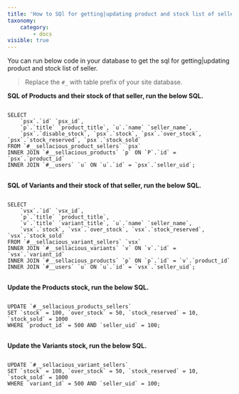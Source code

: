 ```yaml
---
title: 'How to SQl for getting|updating product and stock list of seller'
taxonomy:
    category:
        - docs
visible: true
---
```


You can run below code in your database to get the sql for getting|updating product and stock list of seller.<br>

> Replace the `#_` with table prefix of your site database. 

**SQL of Products and their stock of that seller, run the below SQL.**

<pre>
<code>
SELECT 
	`psx`.`id` `psx_id`,
    `p`.`title` `product_title`, `u`.`name` `seller_name`,
	`psx`.`disable_stock`, `psx`.`stock`, `psx`.`over_stock`, `psx`.`stock_reserved`, `psx`.`stock_sold` 
FROM `#__sellacious_product_sellers` `psx` 
INNER JOIN `#__sellacious_products` `p` ON `P`.`id` = `psx`.`product_id`
INNER JOIN `#__users` `u` ON `u`.`id` = `psx`.`seller_uid`;
</code>
</pre>

**SQL of Variants and their stock of that seller, run the below SQL.**

<pre>
<code>
SELECT 
	`vsx`.`id` `vsx_id`,
    `p`.`title` `product_title`,
    `v`.`title` `variant_title`, `u`.`name` `seller_name`,
	`vsx`.`stock`, `vsx`.`over_stock`, `vsx`.`stock_reserved`, `vsx`.`stock_sold` 
FROM `#__sellacious_variant_sellers` `vsx` 
INNER JOIN `#__sellacious_variants` `v` ON `v`.`id` = `vsx`.`variant_id`
INNER JOIN `#__sellacious_products` `p` ON `p`.`id` = `v`.`product_id`
INNER JOIN `#__users` `u` ON `u`.`id` = `vsx`.`seller_uid`;
</code>
</pre>

**Update the Products stock, run the below SQL.**

<pre>
<code>
UPDATE `#__sellacious_products_sellers`
SET `stock` = 100, `over_stock` = 50, `stock_reserved` = 10, `stock_sold` = 1000
WHERE `product_id` = 500 AND `seller_uid` = 100;
</code>
</pre>

**Update the Variants stock, run the below SQL.**

<pre>
<code>
UPDATE `#__sellacious_variant_sellers`
SET `stock` = 100, `over_stock` = 50, `stock_reserved` = 10, `stock_sold` = 1000
WHERE `variant_id` = 500 AND `seller_uid` = 100;
</code>
</pre>